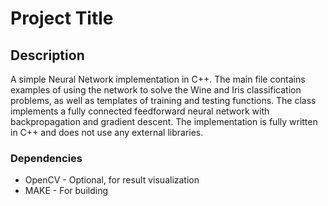 # Project Title

## Description

A simple Neural Network implementation in C++. The main file contains examples of using the network to solve the Wine and Iris classification problems, as well as templates of training and testing functions.
The class implements a fully connected feedforward neural network with backpropagation and gradient descent. The implementation is fully written in C++ and does not use any external libraries.

### Dependencies

* OpenCV - Optional, for result visualization
* MAKE - For building
